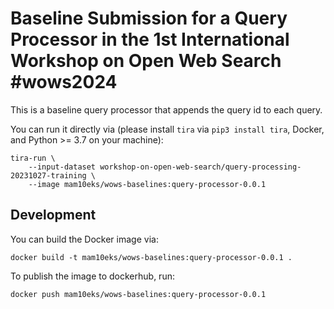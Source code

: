 # Baseline Submission for a Query Processor in the 1st International Workshop on Open Web Search #wows2024

This is a baseline query processor that appends the query id to each query.

You can run it directly via (please install `tira` via `pip3 install tira`, Docker, and Python >= 3.7 on your machine): 

```
tira-run \
	--input-dataset workshop-on-open-web-search/query-processing-20231027-training \
	--image mam10eks/wows-baselines:query-processor-0.0.1
```

## Development

You can build the Docker image via:

```
docker build -t mam10eks/wows-baselines:query-processor-0.0.1 .
```

To publish the image to dockerhub, run:

```
docker push mam10eks/wows-baselines:query-processor-0.0.1
```
